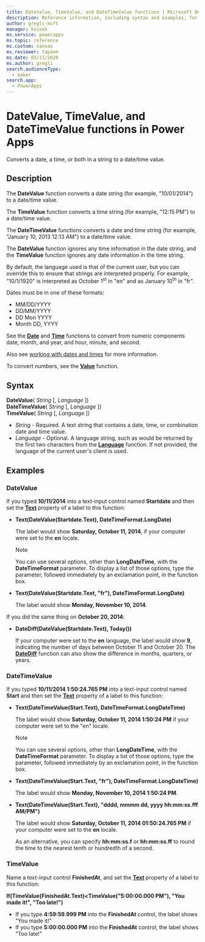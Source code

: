 ```yaml
---
title: DateValue, TimeValue, and DateTimeValue functions | Microsoft Docs
description: Reference information, including syntax and examples, for the DateValue, TimeValue, and DateTimeValue functions in Power Apps
author: gregli-msft
manager: kvivek
ms.service: powerapps
ms.topic: reference
ms.custom: canvas
ms.reviewer: tapanm
ms.date: 03/11/2020
ms.author: gregli
search.audienceType: 
  - maker
search.app: 
  - PowerApps
---
```

# DateValue, TimeValue, and DateTimeValue functions in Power Apps
Converts a date, a time, or both in a string to a date/time value.

## Description
The **DateValue** function converts a date string (for example, "10/01/2014") to a date/time value.

The **TimeValue** function converts a time string (for example, "12:15 PM") to a date/time value.

The **DateTimeValue** functions converts a date and time string (for example, "January 10, 2013 12:13 AM") to a date/time value.

The **DateValue** function ignores any time information in the date string, and the **TimeValue** function ignores any date information in the time string.

By default, the language used is that of the current user, but you can override this to ensure that strings are interpreted properly. For example, "10/1/1920" is interpreted as October 1<sup>st</sup> in "en" and as January 10<sup>th</sup> in "fr".

Dates must be in one of these formats:

* MM/DD/YYYY
* DD/MM/YYYY
* DD Mon YYYY
* Month DD, YYYY

See the **[Date](function-date-time.md)** and **[Time](function-date-time.md)** functions to convert from numeric components date, month, and year, and hour, minute, and second.

Also see [working with dates and times](../show-text-dates-times.md) for more information.

To convert numbers, see the **[Value](function-value.md)** function.

## Syntax
**DateValue**( *String* [, *Language* ])<br>**DateTimeValue**( *String* [, *Language* ])<br>**TimeValue**( *String* [, *Language* ])

* *String* - Required.  A text string that contains a date, time, or combination date and time value.
* *Language* - Optional.  A language string, such as would be returned by the first two characters from the **[Language](function-language.md)** function.  If not provided, the language of the current user's client is used.  

## Examples
### DateValue
If you typed **10/11/2014** into a text-input control named **Startdate** and then set the **[Text](../controls/properties-core.md)** property of a label to this function:

* **Text(DateValue(Startdate.Text), DateTimeFormat.LongDate)**
  
    The label would show **Saturday, October 11, 2014**, if your computer were set to the **en** locale.
  
    > [!NOTE]
  > You can use several options, other than **LongDateTime**, with the **DateTimeFormat** parameter. To display a list of those options, type the parameter, followed immediately by an exclamation point, in the function box.
* **Text(DateValue(Startdate.Text, "fr"), DateTimeFormat.LongDate)**
  
    The label would show **Monday, November 10, 2014**.

If you did the same thing on **October 20, 2014**:

* **DateDiff(DateValue(Startdate.Text), Today())**
  
    If your computer were set to the **en** language, the label would show **9**, indicating the number of days between October 11 and October 20. The **[DateDiff](function-dateadd-datediff.md)** function can also show the difference in months, quarters, or years.

### DateTimeValue
If you typed **10/11/2014 1:50:24.765 PM** into a text-input control named **Start** and then set the **[Text](../controls/properties-core.md)** property of a label to this function:

* **Text(DateTimeValue(Start.Text), DateTimeFormat.LongDateTime)**
  
    The label would show **Saturday, October 11, 2014 1:50:24 PM** if your computer were set to the "en" locale.
  
    > [!NOTE]
  > You can use several options, other than **LongDateTime**, with the **DateTimeFormat** parameter. To display a list of those options, type the parameter, followed immediately by an exclamation point, in the function box.
* **Text(DateTimeValue(Start.Text, "fr"), DateTimeFormat.LongDateTime)**
  
    The label would show **Monday, November 10, 2014 1:50:24 PM**.
* **Text(DateTimeValue(Start.Text), "dddd, mmmm dd, yyyy hh:mm:ss.fff AM/PM")**
  
    The label would show **Saturday, October 11, 2014 01:50:24.765 PM** if your computer were set to the **en** locale.
  
    As an alternative, you can specify **hh:mm:ss.f** or **hh:mm:ss.ff** to round the time to the nearest tenth or hundredth of a second.

### TimeValue
Name a text-input control **FinishedAt**, and set the **[Text](../controls/properties-core.md)** property of a label to this function:

**If(TimeValue(FinishedAt.Text)<TimeValue("5:00:00.000 PM"), "You made it!", "Too late!")**

* If you type **4:59:59.999 PM** into the **FinishedAt** control, the label shows "You made it!"
* If you type **5:00:00.000 PM** into the **FinishedAt** control, the label shows "Too late!"

